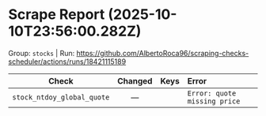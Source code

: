 # Scrape Report (2025-10-10T23:56:00.282Z)

Group: `stocks`  |  Run: https://github.com/AlbertoRoca96/scraping-checks-scheduler/actions/runs/18421115189

| Check | Changed | Keys | Error |
|---|:---:|:--|:--|
| `stock_ntdoy_global_quote` | — |  | `Error: quote missing price` |
